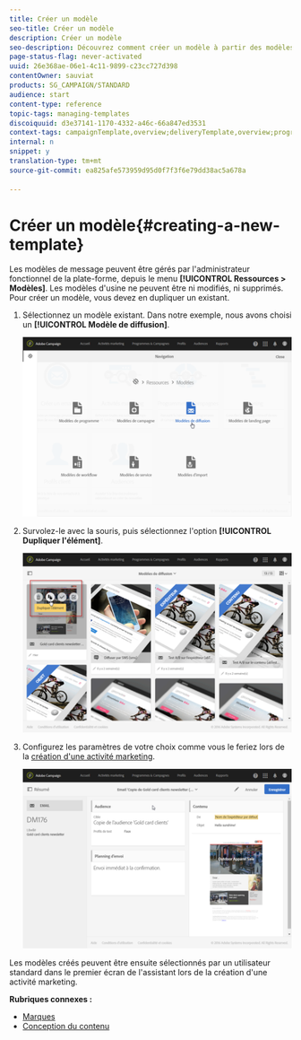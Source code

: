 ```yaml
---
title: Créer un modèle
seo-title: Créer un modèle
description: Créer un modèle
seo-description: Découvrez comment créer un modèle à partir des modèles d'activité d'usine pour les diffusions email, SMS, par notification push, etc.
page-status-flag: never-activated
uuid: 26e368ae-06e1-4c11-9899-c23cc727d398
contentOwner: sauviat
products: SG_CAMPAIGN/STANDARD
audience: start
content-type: reference
topic-tags: managing-templates
discoiquuid: d3e37141-1170-4332-a46c-66a847ed3531
context-tags: campaignTemplate,overview;deliveryTemplate,overview;programTemplate,overview;workflowTemplate,overview;importTemplate,overview;
internal: n
snippet: y
translation-type: tm+mt
source-git-commit: ea825afe573959d95d0f7f3f6e79dd38ac5a678a

---
```



# Créer un modèle{#creating-a-new-template}

Les modèles de message peuvent être gérés par l'administrateur fonctionnel de la plate-forme, depuis le menu **[!UICONTROL Ressources &gt; Modèles]**. Les modèles d'usine ne peuvent être ni modifiés, ni supprimés. Pour créer un modèle, vous devez en dupliquer un existant.

1. Sélectionnez un modèle existant. Dans notre exemple, nous avons choisi un **[!UICONTROL Modèle de diffusion]**.

   ![](assets/template_2.png)

1. Survolez-le avec la souris, puis sélectionnez l'option **[!UICONTROL Dupliquer l'élément]**.

   ![](assets/template_3.png)

1. Configurez les paramètres de votre choix comme vous le feriez lors de la [création d'une activité marketing](../../start/using/marketing-activities.md#creating-a-marketing-activity).

   ![](assets/template_4.png)

Les modèles créés peuvent être ensuite sélectionnés par un utilisateur standard dans le premier écran de l'assistant lors de la création d'une activité marketing.

**Rubriques connexes :**

* [Marques](../../administration/using/branding.md)
* [Conception du contenu](../../designing/using/overview.md)

